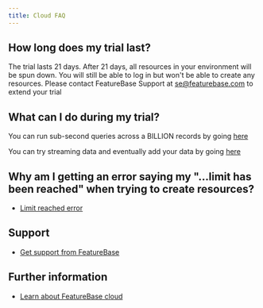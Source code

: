 ```yaml
---
title: Cloud FAQ
---
```


## How long does my trial last?

The trial lasts 21 days. After 21 days, all resources in your environment will be spun down. You will still be able to log in but won't be able to create any resources. Please contact FeatureBase Support at [se@featurebase.com](mailto:se@featurebase.com) to extend your trial

## What can I do during my trial?

You can run sub-second queries across a BILLION records by going [here](/cloud/cloud-setup/cloud-quickstart-guide)

You can try streaming data and eventually add your data by going [here](/cloud/cloud-data-ingestion/streaming-https-endpoint/cloud-streaming-quickstart)

## Why am I getting an error saying my "...limit has been reached" when trying to create resources?

* [Limit reached error](/cloud/cloud-troubleshooting/issue-limit-reached)

## Support

* [Get support from FeatureBase](https://www.featurebase.com/contact-us)

## Further information

* [Learn about FeatureBase cloud](/cloud/cloud-introduction)
